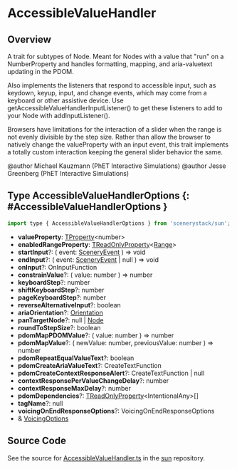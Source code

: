 # AccessibleValueHandler

## Overview

A trait for subtypes of Node. Meant for Nodes with a value that "run" on a NumberProperty and handles formatting,
mapping, and aria-valuetext updating in the PDOM.

Also implements the listeners that respond to accessible input, such as keydown, keyup, input, and change
events, which may come from a keyboard or other assistive device. Use getAccessibleValueHandlerInputListener() to get
these listeners to add to your Node with addInputListener().

Browsers have limitations for the interaction of a slider when the range is not evenly divisible by the step size.
Rather than allow the browser to natively change the valueProperty with an input event, this trait implements a
totally custom interaction keeping the general slider behavior the same.

@author Michael Kauzmann (PhET Interactive Simulations)
@author Jesse Greenberg (PhET Interactive Simulations)

## Type AccessibleValueHandlerOptions {: #AccessibleValueHandlerOptions }


```js
import type { AccessibleValueHandlerOptions } from 'scenerystack/sun';
```
- **valueProperty**: [TProperty](../axon/TProperty.md)&lt;<span style="color: hsla(calc(var(--md-hue) + 180deg),80%,40%,1);">number</span>&gt;
- **enabledRangeProperty**: [TReadOnlyProperty](../axon/TReadOnlyProperty.md)&lt;[Range](../dot/Range.md)&gt;
- **startInput**?: ( event: [SceneryEvent](../scenery/SceneryEvent.md) ) =&gt; <span style="color: hsla(calc(var(--md-hue) + 180deg),80%,40%,1);">void</span>
- **endInput**?: ( event: [SceneryEvent](../scenery/SceneryEvent.md) | <span style="color: hsla(calc(var(--md-hue) + 180deg),80%,40%,1);">null</span> ) =&gt; <span style="color: hsla(calc(var(--md-hue) + 180deg),80%,40%,1);">void</span>
- **onInput**?: OnInputFunction
- **constrainValue**?: ( value: <span style="color: hsla(calc(var(--md-hue) + 180deg),80%,40%,1);">number</span> ) =&gt; <span style="color: hsla(calc(var(--md-hue) + 180deg),80%,40%,1);">number</span>
- **keyboardStep**?: <span style="color: hsla(calc(var(--md-hue) + 180deg),80%,40%,1);">number</span>
- **shiftKeyboardStep**?: <span style="color: hsla(calc(var(--md-hue) + 180deg),80%,40%,1);">number</span>
- **pageKeyboardStep**?: <span style="color: hsla(calc(var(--md-hue) + 180deg),80%,40%,1);">number</span>
- **reverseAlternativeInput**?: <span style="color: hsla(calc(var(--md-hue) + 180deg),80%,40%,1);">boolean</span>
- **ariaOrientation**?: [Orientation](../phet-core/Orientation.md)
- **panTargetNode**?: <span style="color: hsla(calc(var(--md-hue) + 180deg),80%,40%,1);">null</span> | [Node](../scenery/Node.md)
- **roundToStepSize**?: <span style="color: hsla(calc(var(--md-hue) + 180deg),80%,40%,1);">boolean</span>
- **pdomMapPDOMValue**?: ( value: <span style="color: hsla(calc(var(--md-hue) + 180deg),80%,40%,1);">number</span> ) =&gt; <span style="color: hsla(calc(var(--md-hue) + 180deg),80%,40%,1);">number</span>
- **pdomMapValue**?: ( newValue: <span style="color: hsla(calc(var(--md-hue) + 180deg),80%,40%,1);">number</span>, previousValue: <span style="color: hsla(calc(var(--md-hue) + 180deg),80%,40%,1);">number</span> ) =&gt; <span style="color: hsla(calc(var(--md-hue) + 180deg),80%,40%,1);">number</span>
- **pdomRepeatEqualValueText**?: <span style="color: hsla(calc(var(--md-hue) + 180deg),80%,40%,1);">boolean</span>
- **pdomCreateAriaValueText**?: CreateTextFunction
- **pdomCreateContextResponseAlert**?: CreateTextFunction | <span style="color: hsla(calc(var(--md-hue) + 180deg),80%,40%,1);">null</span>
- **contextResponsePerValueChangeDelay**?: <span style="color: hsla(calc(var(--md-hue) + 180deg),80%,40%,1);">number</span>
- **contextResponseMaxDelay**?: <span style="color: hsla(calc(var(--md-hue) + 180deg),80%,40%,1);">number</span>
- **pdomDependencies**?: [TReadOnlyProperty](../axon/TReadOnlyProperty.md)&lt;IntentionalAny&gt;[]
- **tagName**?: <span style="color: hsla(calc(var(--md-hue) + 180deg),80%,40%,1);">null</span>
- **voicingOnEndResponseOptions**?: VoicingOnEndResponseOptions
- &amp; [VoicingOptions](../scenery/Voicing.md#VoicingOptions)




## Source Code

See the source for [AccessibleValueHandler.ts](https://github.com/phetsims/sun/blob/main/js/accessibility/AccessibleValueHandler.ts) in the [sun](https://github.com/phetsims/sun) repository.
